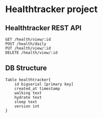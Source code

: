 # Healthtracker project
## Healthtracker REST API
```
GET /health/view/:id
POST /health/daily
PUT /health/view/:id
DELETE /health/view/:id
```
## DB Structure
```
Table healthtracker{
    id bigserial [primary key]
    created_at timestamp
    walking text
    hydrate text
    sleep text
    version int
}
```
